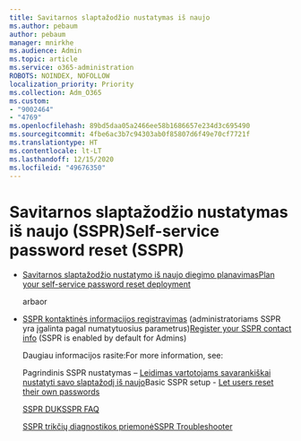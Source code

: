 ```yaml
---
title: Savitarnos slaptažodžio nustatymas iš naujo
ms.author: pebaum
author: pebaum
manager: mnirkhe
ms.audience: Admin
ms.topic: article
ms.service: o365-administration
ROBOTS: NOINDEX, NOFOLLOW
localization_priority: Priority
ms.collection: Adm_O365
ms.custom:
- "9002464"
- "4769"
ms.openlocfilehash: 89bd5daa05a2466ee58b1686657e234d3c695490
ms.sourcegitcommit: 4fbe6ac3b7c94303ab0f85807d6f49e70cf7721f
ms.translationtype: HT
ms.contentlocale: lt-LT
ms.lasthandoff: 12/15/2020
ms.locfileid: "49676350"
---
```

# <a name="self-service-password-reset-sspr"></a><span data-ttu-id="2abf8-102">Savitarnos slaptažodžio nustatymas iš naujo (SSPR)</span><span class="sxs-lookup"><span data-stu-id="2abf8-102">Self-service password reset (SSPR)</span></span>

- [<span data-ttu-id="2abf8-103">Savitarnos slaptažodžio nustatymo iš naujo diegimo planavimas</span><span class="sxs-lookup"><span data-stu-id="2abf8-103">Plan your self-service password reset deployment</span></span>](https://go.microsoft.com/fwlink/?linkid=2142944)  

    <span data-ttu-id="2abf8-104">arba</span><span class="sxs-lookup"><span data-stu-id="2abf8-104">or</span></span>
- <span data-ttu-id="2abf8-105">[SSPR kontaktinės informacijos registravimas](https://go.microsoft.com/fwlink/?linkid=849451) (administratoriams SSPR yra įgalinta pagal numatytuosius parametrus)</span><span class="sxs-lookup"><span data-stu-id="2abf8-105">[Register your SSPR contact info](https://go.microsoft.com/fwlink/?linkid=849451) (SSPR is enabled by default for Admins)</span></span>

    <span data-ttu-id="2abf8-106">Daugiau informacijos rasite:</span><span class="sxs-lookup"><span data-stu-id="2abf8-106">For more information, see:</span></span>

    <span data-ttu-id="2abf8-107">Pagrindinis SSPR nustatymas – [Leidimas vartotojams savarankiškai nustatyti savo slaptažodį iš naujo](https://docs.microsoft.com/microsoft-365/admin/add-users/let-users-reset-passwords)</span><span class="sxs-lookup"><span data-stu-id="2abf8-107">Basic SSPR setup - [Let users reset their own passwords](https://docs.microsoft.com/microsoft-365/admin/add-users/let-users-reset-passwords)</span></span>

    [<span data-ttu-id="2abf8-108">SSPR DUK</span><span class="sxs-lookup"><span data-stu-id="2abf8-108">SSPR FAQ</span></span>](https://docs.microsoft.com/azure/active-directory/authentication/active-directory-passwords-faq)

    [<span data-ttu-id="2abf8-109">SSPR trikčių diagnostikos priemonė</span><span class="sxs-lookup"><span data-stu-id="2abf8-109">SSPR Troubleshooter</span></span>](https://docs.microsoft.com/azure/active-directory/authentication/active-directory-passwords-troubleshoot)

